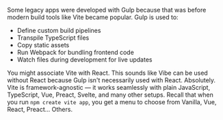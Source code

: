 Some legacy apps were developed with Gulp because that was before modern build tools like Vite became popular. Gulp is used to:

- Define custom build pipelines
- Transpile TypeScript files
- Copy static assets
- Run Webpack for bundling frontend code
- Watch files during development for live updates

You might associate Vite with React. This sounds like Vibe can be used without React because Gulp isn't necessarily used with React. Absolutely. Vite is framework-agnostic — it works seamlessly with plain JavaScript, TypeScript, Vue, Preact, Svelte, and many other setups. Recall that when you run `npm create vite app`, you get a menu to choose from Vanilla, Vue, React, Preact... Others.